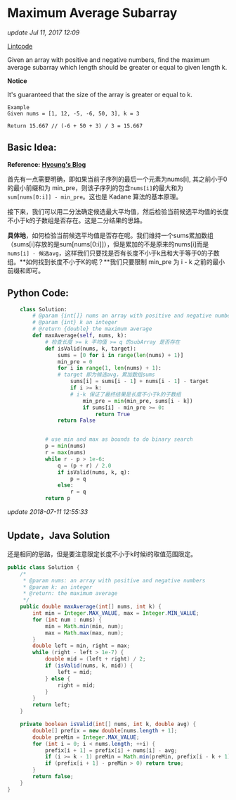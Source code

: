 # Maximum Average Subarray

_update Jul 11, 2017 12:09_

[Lintcode](https://www.lintcode.com/problem/maximum-average-subarray-ii/description)

Given an array with positive and negative numbers, find the maximum average subarray which length should be greater or equal to given length k.

 **Notice**

It's guaranteed that the size of the array is greater or equal to k.

```text
Example
Given nums = [1, 12, -5, -6, 50, 3], k = 3

Return 15.667 // (-6 + 50 + 3) / 3 = 15.667
```

## Basic Idea:

**Reference:**  [**Hyoung's Blog**](http://blog.hyoung.me/cn/2017/02/binary-search-ii/)

首先有一点需要明确，即如果当前子序列的最后一个元素为nums\[i\], 其之前小于0的最小前缀和为 min\_pre，则该子序列的包含`nums[i]`的最大和为 `sum[nums[0:i]] - min_pre`。这也是 Kadane 算法的基本原理。

接下来，我们可以用二分法确定候选最大平均值，然后检验当前候选平均值的长度不小于k的子数组是否存在。这是二分结果的思路。

**具体地**，如何检验当前候选平均值是否存在呢。我们维持一个sums累加数组（sums\[i\]存放的是sum\[nums\[0:i\]\]），但是累加的不是原来的nums\[i\]而是`nums[i] - 候选avg`，这样我们只要找是否有长度不小于k且和大于等于0的子数组。**如何找到长度不小于K的呢？**我们只要限制 min\_pre 为 i - k 之前的最小前缀和即可。

## Python Code:

```python
    class Solution:
        # @param {int[]} nums an array with positive and negative numbers
        # @param {int} k an integer
        # @return {double} the maximum average
        def maxAverage(self, nums, k):
            # 检查长度 >= k 平均值 >= q 的subArray 是否存在
            def isValid(nums, k, target):
                sums = [0 for i in range(len(nums) + 1)]
                min_pre = 0
                for i in range(1, len(nums) + 1):
                # target 即为候选avg，累加数组sums
                    sums[i] = sums[i - 1] + nums[i - 1] - target
                    if i >= k:
                    # i-k 保证了最终结果是长度不小于k的子数组
                        min_pre = min(min_pre, sums[i - k])
                        if sums[i] - min_pre >= 0:
                            return True
                return False


            # use min and max as bounds to do binary search
            p = min(nums)
            r = max(nums)
            while r - p > 1e-6:
                q = (p + r) / 2.0
                if isValid(nums, k, q):
                    p = q
                else:
                    r = q
            return p
```

_update 2018-07-11 12:55:33_

## Update，Java Solution

还是相同的思路，但是要注意限定长度不小于k时候i的取值范围限定。

```java
public class Solution {
    /*
     * @param nums: an array with positive and negative numbers
     * @param k: an integer
     * @return: the maximum average
     */
    public double maxAverage(int[] nums, int k) {
        int min = Integer.MAX_VALUE, max = Integer.MIN_VALUE;
        for (int num : nums) {
            min = Math.min(min, num);
            max = Math.max(max, num);
        }
        double left = min, right = max;
        while (right - left > 1e-7) {
            double mid = (left + right) / 2;
            if (isValid(nums, k, mid)) {
                left = mid;
            } else {
                right = mid;
            }
        }
        return left;
    }

    private boolean isValid(int[] nums, int k, double avg) {
        double[] prefix = new double[nums.length + 1];
        double preMin = Integer.MAX_VALUE;
        for (int i = 0; i < nums.length; ++i) {
            prefix[i + 1] = prefix[i] + nums[i] - avg;
            if (i >= k - 1) preMin = Math.min(preMin, prefix[i - k + 1]);
            if (prefix[i + 1] - preMin > 0) return true;
        }
        return false;
    }
}
```

